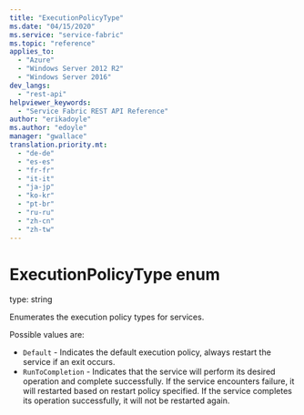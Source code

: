 ```yaml
---
title: "ExecutionPolicyType"
ms.date: "04/15/2020"
ms.service: "service-fabric"
ms.topic: "reference"
applies_to: 
  - "Azure"
  - "Windows Server 2012 R2"
  - "Windows Server 2016"
dev_langs: 
  - "rest-api"
helpviewer_keywords: 
  - "Service Fabric REST API Reference"
author: "erikadoyle"
ms.author: "edoyle"
manager: "gwallace"
translation.priority.mt: 
  - "de-de"
  - "es-es"
  - "fr-fr"
  - "it-it"
  - "ja-jp"
  - "ko-kr"
  - "pt-br"
  - "ru-ru"
  - "zh-cn"
  - "zh-tw"
---
```

# ExecutionPolicyType enum

type: string

Enumerates the execution policy types for services.

Possible values are: 

  - `Default` - Indicates the default execution policy, always restart the service if an exit occurs.
  - `RunToCompletion` - Indicates that the service will perform its desired operation and complete successfully. If the service encounters failure, it will restarted based on restart policy specified. If the service completes its operation successfully, it will not be restarted again.


